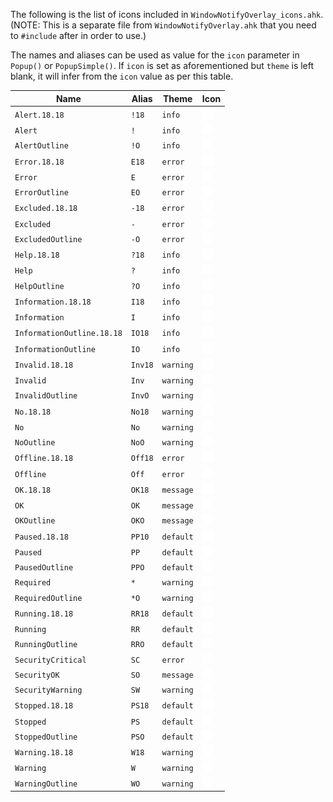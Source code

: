 The following is the list of icons included in `WindowNotifyOverlay_icons.ahk`.   
(NOTE: This is a separate file from `WindowNotifyOverlay.ahk` that you need to `#include` after in order to use.)

The names and aliases can be used as value for the `icon` parameter in `Popup()` or `PopupSimple()`.
If `icon` is set as aforementioned but `theme` is left blank, 
it will infer from the `icon` value as per this table.

| Name						| Alias		| Theme		| Icon					|
|---------------------------|-----------|-----------|-----------------------|
| `Alert.18.18`				| `!18`		| `info`	| <img src="media/combined.18.svg#IconStatusAlert" width=18>
| `Alert`					| `!`		| `info`	| <img src="media/combined.svg#IconStatusAlert" width=16>
| `AlertOutline`			| `!O`		| `info`	| <img src="media/combined.outline.svg#IconStatusAlert" width=16>
| `Error.18.18`				| `E18`		| `error`	| <img src="media/combined.18.svg#IconStatusError" width=18>
| `Error`					| `E`		| `error`	| <img src="media/combined.svg#IconStatusError" width=16>
| `ErrorOutline`			| `EO`		| `error`	| <img src="media/combined.outline.svg#IconStatusError" width=16>
| `Excluded.18.18`			| `-18`		| `error`	| <img src="media/combined.18.svg#IconStatusExcluded" width=18>
| `Excluded`				| `-`		| `error`	| <img src="media/combined.svg#IconStatusExcluded" width=16>
| `ExcludedOutline`			| `-O`		| `error`	| <img src="media/combined.outline.svg#IconStatusExcluded" width=16>
| `Help.18.18`				| `?18`		| `info`	| <img src="media/combined.18.svg#IconStatusHelp" width=18>
| `Help`					| `?`		| `info`	| <img src="media/combined.svg#IconStatusHelp" width=16>
| `HelpOutline`				| `?O`		| `info`	| <img src="media/combined.outline.svg#IconStatusHelp" width=16>
| `Information.18.18`		| `I18`		| `info`	| <img src="media/combined.18.svg#IconStatusInformation" width=18>
| `Information`				| `I`		| `info`	| <img src="media/combined.svg#IconStatusInformation" width=16>
| `InformationOutline.18.18`| `IO18`	| `info`	| <img src="media/combined.18.svg#IconStatusInformationOutline" width=18>
| `InformationOutline`		| `IO`		| `info`	| <img src="media/combined.outline.svg#IconStatusInformation" width=16>
| `Invalid.18.18`			| `Inv18`	| `warning`	| <img src="media/combined.18.svg#IconStatusInvalid" width=18>
| `Invalid`					| `Inv`		| `warning`	| <img src="media/combined.svg#IconStatusInvalid" width=16>
| `InvalidOutline`			| `InvO`	| `warning`	| <img src="media/combined.outline.svg#IconStatusInvalid" width=16>
| `No.18.18`				| `No18`	| `warning`	| <img src="media/combined.18.svg#IconStatusNo" width=18>
| `No`						| `No`		| `warning`	| <img src="media/combined.svg#IconStatusNo" width=16>
| `NoOutline`				| `NoO`		| `warning`	| <img src="media/combined.outline.svg#IconStatusNo" width=16>
| `Offline.18.18`			| `Off18`	| `error`	| <img src="media/combined.18.svg#IconStatusOffline" width=18>
| `Offline`					| `Off`		| `error`	| <img src="media/combined.svg#IconStatusOffline" width=16>
| `OK.18.18`				| `OK18`	| `message`	| <img src="media/combined.18.svg#IconStatusOK" width=18>
| `OK`						| `OK`		| `message`	| <img src="media/combined.svg#IconStatusOK" width=16>
| `OKOutline`				| `OKO`		| `message`	| <img src="media/combined.outline.svg#IconStatusOK" width=16>
| `Paused.18.18`			| `PP10`	| `default`	| <img src="media/combined.18.svg#IconStatusPaused" width=18>
| `Paused`					| `PP`		| `default`	| <img src="media/combined.svg#IconStatusPaused" width=16>
| `PausedOutline`			| `PPO`		| `default`	| <img src="media/combined.outline.svg#IconStatusPaused" width=16>
| `Required`				| `*`		| `warning`	| <img src="media/combined.svg#IconStatusRequired" width=16>
| `RequiredOutline`			| `*O`		| `warning`	| <img src="media/combined.outline.svg#IconStatusRequired" width=16>
| `Running.18.18`			| `RR18`	| `default`	| <img src="media/combined.18.svg#IconStatusRunning" width=18>
| `Running`					| `RR`		| `default`	| <img src="media/combined.svg#IconStatusRunning" width=16>
| `RunningOutline`			| `RRO`		| `default`	| <img src="media/combined.outline.svg#IconStatusRunning" width=16>
| `SecurityCritical`		| `SC`		| `error`	| <img src="media/combined.svg#IconStatusSecurityCritical" width=16>
| `SecurityOK`				| `SO`		| `message`	| <img src="media/combined.svg#IconStatusSecurityOK" width=16>
| `SecurityWarning`			| `SW`		| `warning`	| <img src="media/combined.svg#IconStatusSecurityWarning" width=16>
| `Stopped.18.18`			| `PS18`	| `default`	| <img src="media/combined.18.svg#IconStatusStopped" width=18>
| `Stopped`					| `PS`		| `default`	| <img src="media/combined.svg#IconStatusStopped" width=16>
| `StoppedOutline`			| `PSO`		| `default`	| <img src="media/combined.outline.svg#IconStatusStopped" width=16>
| `Warning.18.18`			| `W18`		| `warning`	| <img src="media/combined.18.svg#IconStatusWarning" width=18>
| `Warning`					| `W`		| `warning`	| <img src="media/combined.svg#IconStatusWarning" width=16>
| `WarningOutline`			| `WO`		| `warning` | <img src="media/combined.outline.svg#IconStatusWarning" width=16>

[Alert.18.18]: 				media/combined.18.svg#IconStatusAlert
[Alert]: 					media/combined.svg#IconStatusAlert
[AlertOutline]: 			media/combined.outline.svg#IconStatusAlert
[Error.18.18]: 				media/combined.18.svg#IconStatusError
[Error]: 					media/combined.svg#IconStatusError
[ErrorOutline]: 			media/combined.outline.svg#IconStatusError
[Excluded.18.18]: 			media/combined.18.svg#IconStatusExcluded
[Excluded]: 				media/combined.svg#IconStatusExcluded
[ExcludedOutline]: 			media/combined.outline.svg#IconStatusExcluded
[Help.18.18]: 				media/combined.18.svg#IconStatusHelp
[Help]:                     media/combined.svg#IconStatusHelp
[HelpOutline]:              media/combined.outline.svg#IconStatusHelp
[Information.18.18]: 		media/combined.18.svg#IconStatusInformation
[Information]:              media/combined.svg#IconStatusInformation
[InformationOutline.18.18]: media/combined.18.svg#IconStatusInformationOutline
[InformationOutline]: 		media/combined.outline.svg#IconStatusInformation
[Invalid.18.18]: 			media/combined.18.svg#IconStatusInvalid
[Invalid]:                  media/combined.svg#IconStatusInvalid
[InvalidOutline]:           media/combined.outline.svg#IconStatusInvalid
[No.18.18]: 				media/combined.18.svg#IconStatusNo
[No]:                       media/combined.svg#IconStatusNo
[NoOutline]:                media/combined.outline.svg#IconStatusNo
[Offline.18.18]: 			media/combined.18.svg#IconStatusOffline
[Offline]:                  media/combined.svg#IconStatusOffline
[OK.18.18]:                 media/combined.18.svg#IconStatusOK
[OK]:                       media/combined.svg#IconStatusOK
[OKOutline]:                media/combined.outline.svg#IconStatusOK
[Paused.18.18]: 			media/combined.18.svg#IconStatusPaused
[Paused]:                   media/combined.svg#IconStatusPaused
[PausedOutline]:            media/combined.outline.svg#IconStatusPaused
[Required]: 				media/combined.svg#IconStatusRequired
[RequiredOutline]:          media/combined.outline.svg#IconStatusRequired
[Running.18.18]:            media/combined.18.svg#IconStatusRunning
[Running]:                  media/combined.svg#IconStatusRunning
[RunningOutline]:           media/combined.outline.svg#IconStatusRunning
[SecurityCritical]: 		media/combined.svg#IconStatusSecurityCritical
[SecurityOK]: 				media/combined.svg#IconStatusSecurityOK
[SecurityWarning]: 			media/combined.svg#IconStatusSecurityWarning
[Stopped.18.18]: 			media/combined.18.svg#IconStatusStopped
[Stopped]:                  media/combined.svg#IconStatusStopped
[StoppedOutline]:           media/combined.outline.svg#IconStatusStopped
[Warning.18.18]: 			media/combined.18.svg#IconStatusWarning
[Warning]:                  media/combined.svg#IconStatusWarning
[WarningOutline]:           media/combined.outline.svg#IconStatusWarning